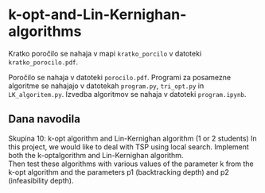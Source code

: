 # k-opt-and-Lin-Kernighan-algorithms

Kratko poročilo se nahaja v mapi `kratko_porcilo` v datoteki `kratko_porocilo.pdf`.

Poročilo se nahaja v datoteki `porocilo.pdf`. Programi za posamezne algoritme se nahajajo v datotekah `program.py`, `tri_opt.py` in `LK_algoritem.py`. Izvedba algoritmov se nahaja v datoteki `program.ipynb`.

## Dana navodila

Skupina 10: k-opt algorithm and Lin-Kernighan algorithm (1 or 2 students)
In this project, we would like to deal with TSP using local search. Implement both the k-optalgorithm and Lin-Kernighan algorithm.  
Then test these algorithms with various values of the parameter k from the k-opt algorithm and the parameters p1 (backtracking depth) and p2 (infeasibility depth).
